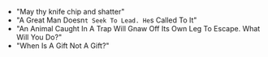 - "May thy knife chip and shatter"
- "A Great Man Doesn`t Seek To Lead. He`s Called To It"
- "An Animal Caught In A Trap Will Gnaw Off Its Own Leg To Escape. What Will You Do?"
- "When Is A Gift Not A Gift?"

